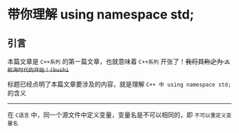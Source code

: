 # 带你理解 using namespace std;

## 引言

本篇文章是 `C++系列` 的第一篇文章，也就意味着 `C++系列` 开张了！~~我将其称之为 `大航海时代的开始！(bushi`~~

标题已经点明了本篇文章要涉及的内容，就是理解 `C++ 中 using namespace std;` 的含义

---

在 `C语言` 中，同一个源文件中定义变量，变量名是不可以相同的，即 `不可以重定义变量名`

